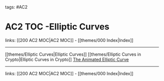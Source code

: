 tags: #AC2

# AC2 TOC -Elliptic Curves

links:  [[200 AC2 MOC|AC2 MOC]] - [[themes/000 Index|Index]]

---

[[themes/Elliptic Curves|Elliptic Curves]]
[[themes/Elliptic Curves in Crypto|Elliptic Curves in Crypto]]
[The Animated Elliptic Curve](https://curves.xargs.org/)

---

links:  [[200 AC2 MOC|AC2 MOC]] - [[themes/000 Index|Index]]